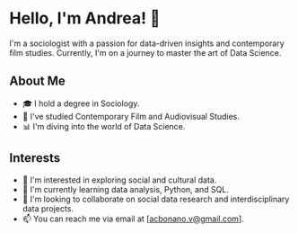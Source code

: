 
# Hello, I'm Andrea! 👋

I'm a sociologist with a passion for data-driven insights and contemporary film studies. Currently, I'm on a journey to master the art of Data Science.

## About Me

- 🎓 I hold a degree in Sociology.
- 🎥 I've studied Contemporary Film and Audiovisual Studies.
- 📊 I'm diving into the world of Data Science.

## Interests

- 👀 I'm interested in exploring social and cultural data.
- 🌱 I'm currently learning data analysis, Python, and SQL.
- 💞️ I'm looking to collaborate on social data research and interdisciplinary data projects.
- 📫 You can reach me via email at [acbonano.v@gmail.com].


<!--
**AndreaB88/AndreaB88** is a ✨ _special_ ✨ repository because its `README.md` (this file) appears on your GitHub profile.
